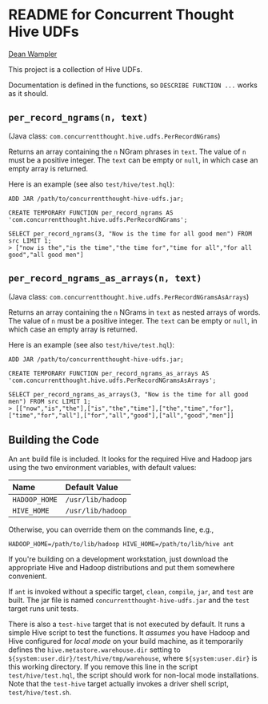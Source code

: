 # README for Concurrent Thought Hive UDFs

[Dean Wampler](dean@concurrentthought.com)

This project is a collection of Hive UDFs. 

Documentation is defined in the functions, so `DESCRIBE FUNCTION ...` works as it should.

## `per_record_ngrams(n, text)`

(Java class: `com.concurrentthought.hive.udfs.PerRecordNGrams`)

Returns an array containing the `n` NGram phrases in `text`. The value of `n` must be a positive integer. The `text` can be empty or `null`, in which case an empty array is returned.

Here is an example (see also `test/hive/test.hql`):

    ADD JAR /path/to/concurrentthought-hive-udfs.jar;

    CREATE TEMPORARY FUNCTION per_record_ngrams AS 'com.concurrentthought.hive.udfs.PerRecordNGrams';

    SELECT per_record_ngrams(3, "Now is the time for all good men") FROM src LIMIT 1;
    > ["now is the","is the time","the time for","time for all","for all good","all good men"]

## `per_record_ngrams_as_arrays(n, text)` 

(Java class: `com.concurrentthought.hive.udfs.PerRecordNGramsAsArrays`)

Returns an array containing the `n` NGrams in `text` as nested arrays of words. The value of `n` must be a positive integer. The `text` can be empty or `null`, in which case an empty array is returned.

Here is an example (see also `test/hive/test.hql`):

    ADD JAR /path/to/concurrentthought-hive-udfs.jar;

    CREATE TEMPORARY FUNCTION per_record_ngrams_as_arrays AS 'com.concurrentthought.hive.udfs.PerRecordNGramsAsArrays';

    SELECT per_record_ngrams_as_arrays(3, "Now is the time for all good men") FROM src LIMIT 1;
    > [["now","is","the"],["is","the","time"],["the","time","for"],["time","for","all"],["for","all","good"],["all","good","men"]]


## Building the Code

An `ant` build file is included. It looks for the required Hive and Hadoop jars using the two environment variables, with default values:

| Name          | Default Value     |
| :------------ | :---------------- |
| `HADOOP_HOME` | `/usr/lib/hadoop` |
| `HIVE_HOME`   | `/usr/lib/hadoop` |

Otherwise, you can override them on the commands line, e.g., 

    HADOOP_HOME=/path/to/lib/hadoop HIVE_HOME=/path/to/lib/hive ant

If you're building on a development workstation, just download the appropriate Hive and Hadoop distributions and put them somewhere convenient.

If `ant` is invoked without a specific target, `clean`, `compile`, `jar`, and `test` are built. The jar file is named `concurrentthought-hive-udfs.jar` and the `test` target runs unit tests.

There is also a `test-hive` target that is not executed by default. It runs a simple Hive script to test the functions. It *assumes* you have Hadoop and Hive configured for *local mode* on your build machine, as it temporarily defines the `hive.metastore.warehouse.dir` setting to `${system:user.dir}/test/hive/tmp/warehouse`, where `${system:user.dir}` is this working directory. If you remove this line in the script `test/hive/test.hql`, the script should work for non-local mode installations. Note that the `test-hive` target actually invokes a driver shell script, `test/hive/test.sh`.

